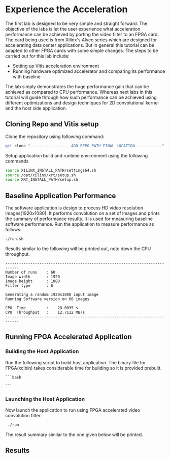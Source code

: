 # Experience the Acceleration
The first lab is designed to be very simple and straight forward. The objective of the labs is let the user experience what acceleration performance can be achieved by porting the video filter to an FPGA card. The card being used is from Xilinx's Alveo series which are designed for accelerating data center applications. But in general this tutorial can be adapted to other FPGA cards with some simple changes.
 The steps to be carried out for this lab include:
- Setting up Vitis acceleration environment
- Running hardware optimized accelerator and comparing its performance with baseline

The lab simply demonstrates the huge performance gain that can be achieved as compared to CPU performance. Whereas next labs in this tutorial will guide through how such performance can be achieved using different optimizations and design techniques for 2D convolutional kernel and the host side application.
## Cloning Repo and Vitis setup
Clone the repository using following command:
```bash
git clone "------------------ADD REPO PATH FINAL LOCATION------------"
```
Setup application build and runtime environment using the following commands

```bash
source XILINX_INSTALL_PATH/settings64.sh
source /opt/xilinx/xrt/setup.sh
source XRT_INSTALL_PATH/setup.sh
```


## Baseline Application Performance
The software application is design to process HD video resolution images(1920x1080). It performs convolution on a set of images and prints the summary of performance results. It is used for measuring baseline software performance. Run the application to measure performance as follows:

```bash
./run.sh 
```
Results similar to the following will be printed out, note down the CPU throughput.

```
----------------------------------------------------------------------------
Number of runs    : 60
Image width       : 1920
Image height      : 1080
Filter type       : 6

Generating a random 1920x1080 input image
Running Software version on 60 images

CPU  Time         :    28.0035 s
CPU  Throughput   :    12.7112 MB/s
----------------------------------------------------------------------------
```

## Running FPGA Accelerated Application
### Building the Host Application
Run the following script to build host application. The binary file for FPGA(xclbin) takes considerable time for building so it is provided prebuilt.
    
    ```bash
    
    ```
### Launching the Host Application
Now launch the application to run using FPGA accelerated video convolution filter.

```bash
 ./run
```
 The result summary similar to the one given below will be printed.
 
## Results



 